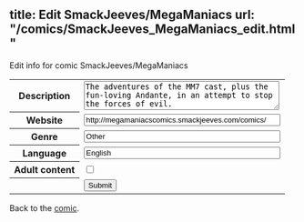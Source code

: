 title: Edit SmackJeeves/MegaManiacs
url: "/comics/SmackJeeves_MegaManiacs_edit.html"
---
Edit info for comic SmackJeeves/MegaManiacs

<form name="comic" action="http://gaepostmail.appspot.com/comic/" method="post">
<table class="comicinfo">
<tr>
<th>Description</th><td><textarea name="description" cols="40" rows="3">The adventures of the MM7 cast, plus the fun-loving Andante, in an attempt to stop the forces of evil.</textarea></td>
</tr>
<tr>
<th>Website</th><td><input type="text" name="url" value="http://megamaniacscomics.smackjeeves.com/comics/" size="40"/></td>
</tr>
<tr>
<th>Genre</th><td><input type="text" name="genre" value="Other" size="40"/></td>
</tr>
<tr>
<th>Language</th><td><input type="text" name="language" value="English" size="40"/></td>
</tr>
<tr>
<th>Adult content</th><td><input type="checkbox" name="adult" value="adult" /></td>
</tr>
<tr>
<th></th><td>
<input type="hidden" name="comic" value="SmackJeeves_MegaManiacs" />
<input type="submit" name="submit" value="Submit" />
</td>
</tr>
</table>
</form>

Back to the [comic](SmackJeeves_MegaManiacs.html).
